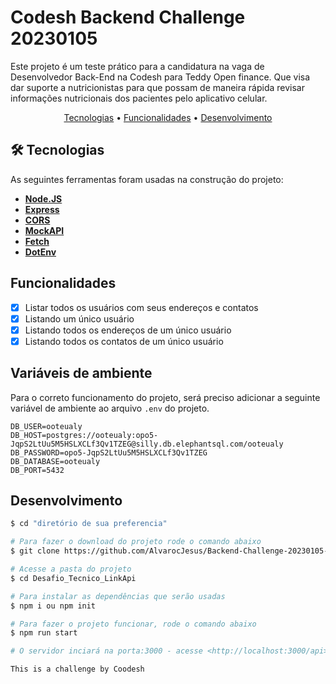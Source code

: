 # Codesh Backend Challenge 20230105

Este projeto é um teste prático para a candidatura na vaga de Desenvolvedor Back-End na Codesh para Teddy Open finance. Que visa dar suporte a nutricionistas para que possam de maneira rápida revisar informações nutricionais dos pacientes pelo aplicativo celular.

<p align="center">
 <a href="#tecnologias">Tecnologias</a> •
 <a href="#Funcionalidades">Funcionalidades</a> •
 <a href="#Desenvolvimento">Desenvolvimento</a>
</p>

## 🛠 Tecnologias

As seguintes ferramentas foram usadas na construção do projeto:

- **[Node.JS](https://nodejs.org/en/)**
- **[Express](https://expressjs.com/)**
- **[CORS](https://expressjs.com/en/resources/middleware/cors.html)**
- **[MockAPI](https://mockapi.io/)**
- **[Fetch](https://nodejs.org/dist/latest-v18.x/docs/api/globals.html#fetch)**
- **[DotEnv](https://github.com/motdotla/dotenv)**

## Funcionalidades

- [x] Listar todos os usuários com seus endereços e contatos
- [x] Listando um único usuário
- [x] Listando todos os endereços de um único usuário
- [x] Listando todos os contatos de um único usuário

## Variáveis de ambiente

Para o correto funcionamento do projeto, será preciso adicionar a seguinte variável de ambiente ao arquivo `.env` do projeto.

```.env
DB_USER=ooteualy
DB_HOST=postgres://ooteualy:opo5-JqpS2LtUu5M5HSLXCLf3Qv1TZEG@silly.db.elephantsql.com/ooteualy
DB_PASSWORD=opo5-JqpS2LtUu5M5HSLXCLf3Qv1TZEG
DB_DATABASE=ooteualy
DB_PORT=5432
```

## Desenvolvimento

```bash
$ cd "diretório de sua preferencia"

# Para fazer o download do projeto rode o comando abaixo
$ git clone https://github.com/AlvarocJesus/Backend-Challenge-20230105-Codesh.git

# Acesse a pasta do projeto
$ cd Desafio_Tecnico_LinkApi

# Para instalar as dependências que serão usadas
$ npm i ou npm init

# Para fazer o projeto funcionar, rode o comando abaixo
$ npm run start

# O servidor inciará na porta:3000 - acesse <http://localhost:3000/api>
```

```This is a challenge by Coodesh```